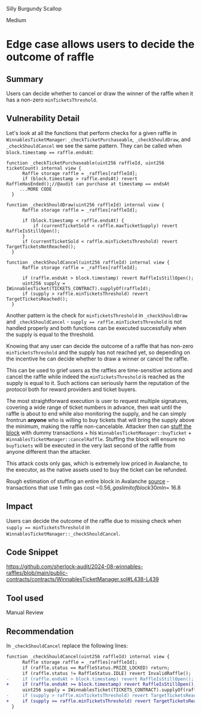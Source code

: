 Silly Burgundy Scallop

Medium

# Edge case allows users to decide the outcome of raffle

## Summary

Users can decide whether to cancel or draw the winner of the raffle when it has a non-zero `minTicketsThreshold`.

## Vulnerability Detail

Let's look at all the functions that perform checks for a given raffle in `WinnablesTicketManager`: `_checkTicketPurchaseable`, `_checkShouldDraw`, and `_checkShouldCancel` we see the same pattern. They can be called when `block.timestamp == raffle.endsAt`:

```solidity
function _checkTicketPurchaseable(uint256 raffleId, uint256 ticketCount) internal view {
      Raffle storage raffle = _raffles[raffleId];
      if (block.timestamp > raffle.endsAt) revert RaffleHasEnded();//@audit can purchase at timestamp == endsAt
     ...MORE CODE
  }

```

```solidity
function _checkShouldDraw(uint256 raffleId) internal view {
      Raffle storage raffle = _raffles[raffleId];

      if (block.timestamp < raffle.endsAt) {
          if (currentTicketSold < raffle.maxTicketSupply) revert RaffleIsStillOpen();
      }
      if (currentTicketSold < raffle.minTicketsThreshold) revert TargetTicketsNotReached();
  }

```

```solidity
function _checkShouldCancel(uint256 raffleId) internal view {
      Raffle storage raffle = _raffles[raffleId];

      if (raffle.endsAt > block.timestamp) revert RaffleIsStillOpen();
      uint256 supply = IWinnablesTicket(TICKETS_CONTRACT).supplyOf(raffleId);
      if (supply > raffle.minTicketsThreshold) revert TargetTicketsReached();
  }

```

Another pattern is the check for `minTicketsThreshold` in `_checkShouldDraw` and `_checkShouldCancel` - `supply == raffle.minTicketsThreshold` is not handled properly and both functions can be executed successfully when the supply is equal to the threshold.

Knowing that any user can decide the outcome of a raffle that has non-zero `minTicketsThreshold` and the supply has not reached yet, so depending on the incentive he can decide whether to draw a winner or cancel the raffle.

This can be used to grief users as the raffles are time-sensitive actions and cancel the raffle while indeed the `minTicketsThreshold` is reached as the supply is equal to it. Such actions can seriously harm the reputation of the protocol both for reward providers and ticket buyers.

The most straightforward execution is user to request multiple signatures, covering a wide range of ticket numbers in advance, then wait until the raffle is about to end while also monitoring the supply, and he can simply frontrun **anyone** who is willing to buy tickets that will bring the supply above the minimum, making the raffle non-cancelable. Attacker then can [stuff the block](https://www.bitcoininsider.org/article/45905/anatomy-block-stuffing-attack) with dummy transactions + his `WinnablesTicketManager::buyTicket` + `WinnablesTicketManager::cancelRaffle`. Stuffing the block will ensure no `buyTickets` will be executed in the very last second of the raffle from anyone different than the attacker.

This attack costs only gas, which is extremely low priced in Avalanche, to the executor, as the native assets used to buy the ticket can be refunded.

Rough estimation of stuffing an entire block in Avalanche [source](https://snowtrace.io/gastracker/cost-actions) - transactions that use 1 mln gas cost ~$0.56, gas limit of block 30 mln = ~$16.8

## Impact

Users can decide the outcome of the raffle due to missing check when `supply == minTicketsThreshold` in `WinnablesTicketManager::_checkShouldCancel`.

## Code Snippet

https://github.com/sherlock-audit/2024-08-winnables-raffles/blob/main/public-contracts/contracts/WinnablesTicketManager.sol#L438-L439

## Tool used

Manual Review

## Recommendation

In `_checkShouldCancel` replace the following lines:

```diff
function _checkShouldCancel(uint256 raffleId) internal view {
      Raffle storage raffle = _raffles[raffleId];
      if (raffle.status == RaffleStatus.PRIZE_LOCKED) return;
      if (raffle.status != RaffleStatus.IDLE) revert InvalidRaffle();
-     if (raffle.endsAt > block.timestamp) revert RaffleIsStillOpen();
+     if (raffle.endsAt >= block.timestamp) revert RaffleIsStillOpen();
      uint256 supply = IWinnablesTicket(TICKETS_CONTRACT).supplyOf(raffleId);
-     if (supply > raffle.minTicketsThreshold) revert TargetTicketsReached();
+     if (supply >= raffle.minTicketsThreshold) revert TargetTicketsReached();
  }
```